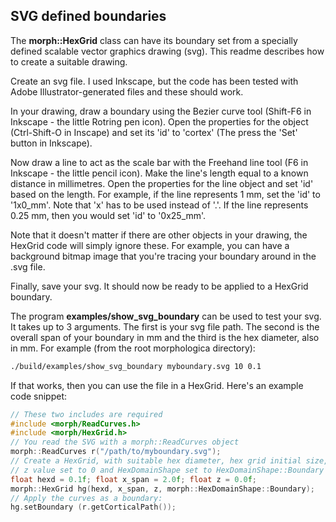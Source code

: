 ## SVG defined boundaries

The **morph::HexGrid** class can have its boundary set from a specially defined scalable vector graphics drawing (svg). This readme describes how to create a suitable drawing.

Create an svg file. I used Inkscape, but the code has been tested with Adobe Illustrator-generated files and these should work.

In your drawing, draw a boundary using the Bezier curve tool (Shift-F6 in Inkscape - the little Rotring pen icon). Open the properties for the object (Ctrl-Shift-O in Inscape) and set its 'id' to 'cortex' (The press the 'Set' button in Inkscape).

Now draw a line to act as the scale bar with the Freehand line tool (F6 in Inkscape - the little pencil icon). Make the line's length equal to a known distance in millimetres. Open the properties for the line object and set 'id' based on the length. For example, if the line represents 1 mm, set the 'id' to '1x0_mm'. Note that 'x' has to be used instead of '.'. If the line represents 0.25 mm, then you would set 'id' to '0x25_mm'.

Note that it doesn't matter if there are other objects in your drawing, the HexGrid code will simply ignore these. For example, you can have a background bitmap image that you're tracing your boundary around in the .svg file.

Finally, save your svg. It should now be ready to be applied to a HexGrid boundary.

The program **examples/show_svg_boundary** can be used to test your svg. It takes up to 3 arguments. The first is your svg file path. The second is the overall span of your boundary in mm and the third is the hex diameter, also in mm. For example (from the root morphologica directory):

```bash
./build/examples/show_svg_boundary myboundary.svg 10 0.1
```

If that works, then you can use the file in a HexGrid. Here's an example code snippet:

```c++
// These two includes are required
#include <morph/ReadCurves.h>
#include <morph/HexGrid.h>
// You read the SVG with a morph::ReadCurves object
morph::ReadCurves r("/path/to/myboundary.svg");
// Create a HexGrid, with suitable hex diameter, hex grid initial size,
// z value set to 0 and HexDomainShape set to HexDomainShape::Boundary
float hexd = 0.1f; float x_span = 2.0f; float z = 0.0f;
morph::HexGrid hg(hexd, x_span, z, morph::HexDomainShape::Boundary);
// Apply the curves as a boundary:
hg.setBoundary (r.getCorticalPath());
```
